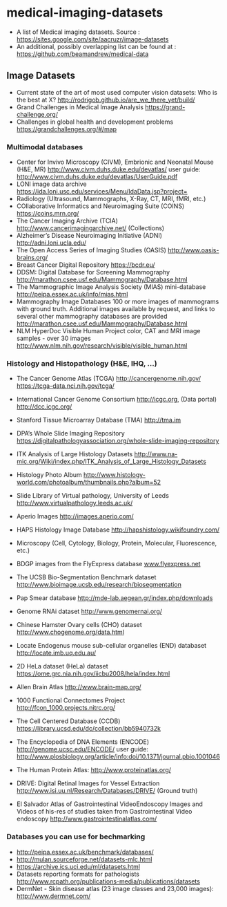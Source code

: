 # medical-imaging-datasets

* A list of Medical imaging datasets. Source : https://sites.google.com/site/aacruzr/image-datasets
* An additional, possibly overlapping list can be found at : https://github.com/beamandrew/medical-data

## Image Datasets

* Current state of the art of most used computer vision datasets: Who is the best at X? http://rodrigob.github.io/are_we_there_yet/build/
* Grand Challenges in Medical Image Analysis https://grand-challenge.org/
* Challenges in global health and development problems https://grandchallenges.org/#/map

### Multimodal databases

* Center for Invivo Microscopy (CIVM), Embrionic and Neonatal Mouse (H&E, MR) http://www.civm.duhs.duke.edu/devatlas/ 
user guide: http://www.civm.duhs.duke.edu/devatlas/UserGuide.pdf
* LONI image data archive https://ida.loni.usc.edu/services/Menu/IdaData.jsp?project=
* Radiology (Ultrasound, Mammographs, X-Ray, CT, MRI, fMRI, etc.)
* COllaborative Informatics and Neuroimaging Suite (COINS) https://coins.mrn.org/
* The Cancer Imaging Archive (TCIA) http://www.cancerimagingarchive.net/ (Collections)
* Alzheimer’s Disease Neuroimaging Initiative (ADNI) http://adni.loni.ucla.edu/
* The Open Access Series of Imaging Studies (OASIS) http://www.oasis-brains.org/
* Breast Cancer Digital Repository https://bcdr.eu/
* DDSM: Digital Database for Screening Mammography http://marathon.csee.usf.edu/Mammography/Database.html
* The Mammographic Image Analysis Society (MIAS) mini-database http://peipa.essex.ac.uk/info/mias.html
* Mammography Image Databases 100 or more images of mammograms with ground truth. Additional images available by request, and links to several other mammography databases are provided http://marathon.csee.usf.edu/Mammography/Database.html
* NLM HyperDoc Visible Human Project color, CAT and MRI image samples - over 30 images http://www.nlm.nih.gov/research/visible/visible_human.html

### Histology and Histopathology (H&E, IHQ, ...)

* The Cancer Genome Atlas (TCGA) http://cancergenome.nih.gov/ https://tcga-data.nci.nih.gov/tcga/
* International Cancer Genome Consortium http://icgc.org, (Data portal) http://dcc.icgc.org/
* Stanford Tissue Microarray Database (TMA) http://tma.im
* DPA’s Whole Slide Imaging Repository https://digitalpathologyassociation.org/whole-slide-imaging-repository
* ITK Analysis of Large Histology Datasets http://www.na-mic.org/Wiki/index.php/ITK_Analysis_of_Large_Histology_Datasets
* Histology Photo Album http://www.histology-world.com/photoalbum/thumbnails.php?album=52
* Slide Library of Virtual pathology, University of Leeds http://www.virtualpathology.leeds.ac.uk/
* Aperio Images http://images.aperio.com/
* HAPS Histology Image Database http://hapshistology.wikifoundry.com/
* Microscopy (Cell, Cytology, Biology, Protein, Molecular, Fluorescence, etc.)
* BDGP images from the FlyExpress database www.flyexpress.net
* The UCSB Bio-Segmentation Benchmark dataset http://www.bioimage.ucsb.edu/research/biosegmentation
* Pap Smear database http://mde-lab.aegean.gr/index.php/downloads


* Genome RNAi dataset http://www.genomernai.org/
* Chinese Hamster Ovary cells (CHO) dataset http://www.chogenome.org/data.html
* Locate Endogenus mouse sub-cellular organelles (END) databaset http://locate.imb.uq.edu.au/
* 2D HeLa dataset (HeLa) dataset https://ome.grc.nia.nih.gov/iicbu2008/hela/index.html
* Allen Brain Atlas http://www.brain-map.org/
* 1000 Functional Connectomes Project http://fcon_1000.projects.nitrc.org/
* The Cell Centered Database (CCDB) https://library.ucsd.edu/dc/collection/bb5940732k
* The Encyclopedia of DNA Elements (ENCODE) http://genome.ucsc.edu/ENCODE/ 
user guide: http://www.plosbiology.org/article/info:doi/10.1371/journal.pbio.1001046
* The Human Protein Atlas: http://www.proteinatlas.org/
* DRIVE: Digital Retinal Images for Vessel Extraction http://www.isi.uu.nl/Research/Databases/DRIVE/ (Ground truth)
* El Salvador Atlas of Gastrointestinal VideoEndoscopy Images and Videos of his-res of studies taken from Gastrointestinal Video endoscopy http://www.gastrointestinalatlas.com/

### Databases you can use for bechmarking 

* http://peipa.essex.ac.uk/benchmark/databases/
* http://mulan.sourceforge.net/datasets-mlc.html
* https://archive.ics.uci.edu/ml/datasets.html
* Datasets reporting formats for pathologists http://www.rcpath.org/publications-media/publications/datasets
* DermNet - Skin disease atlas (23 image classes and 23,000 images): http://www.dermnet.com/
